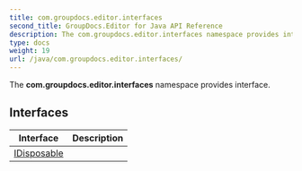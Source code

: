 ```yaml
---
title: com.groupdocs.editor.interfaces
second_title: GroupDocs.Editor for Java API Reference
description: The com.groupdocs.editor.interfaces namespace provides interface.
type: docs
weight: 19
url: /java/com.groupdocs.editor.interfaces/
---
```


The **com.groupdocs.editor.interfaces** namespace provides interface.


## Interfaces

| Interface | Description |
| --- | --- |
| [IDisposable](../com.groupdocs.editor.interfaces/idisposable) |  |
